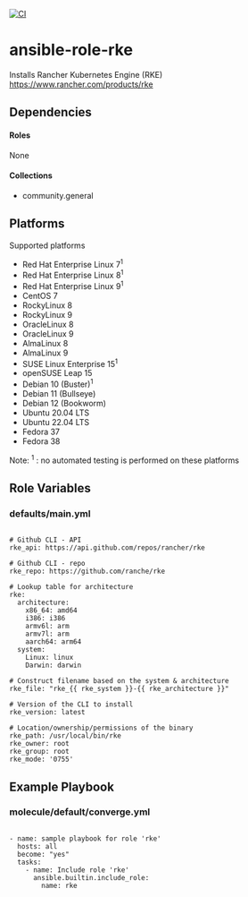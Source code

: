 [![CI](https://github.com/de-it-krachten/ansible-role-rke/workflows/CI/badge.svg?event=push)](https://github.com/de-it-krachten/ansible-role-rke/actions?query=workflow%3ACI)


# ansible-role-rke

Installs Rancher Kubernetes Engine (RKE)<br>
https://www.rancher.com/products/rke<br>



## Dependencies

#### Roles
None

#### Collections
- community.general

## Platforms

Supported platforms

- Red Hat Enterprise Linux 7<sup>1</sup>
- Red Hat Enterprise Linux 8<sup>1</sup>
- Red Hat Enterprise Linux 9<sup>1</sup>
- CentOS 7
- RockyLinux 8
- RockyLinux 9
- OracleLinux 8
- OracleLinux 9
- AlmaLinux 8
- AlmaLinux 9
- SUSE Linux Enterprise 15<sup>1</sup>
- openSUSE Leap 15
- Debian 10 (Buster)<sup>1</sup>
- Debian 11 (Bullseye)
- Debian 12 (Bookworm)
- Ubuntu 20.04 LTS
- Ubuntu 22.04 LTS
- Fedora 37
- Fedora 38

Note:
<sup>1</sup> : no automated testing is performed on these platforms

## Role Variables
### defaults/main.yml
<pre><code>
# Github CLI - API
rke_api: https://api.github.com/repos/rancher/rke

# Github CLI - repo
rke_repo: https://github.com/ranche/rke

# Lookup table for architecture
rke:
  architecture:
    x86_64: amd64
    i386: i386
    armv6l: arm
    armv7l: arm
    aarch64: arm64
  system:
    Linux: linux
    Darwin: darwin

# Construct filename based on the system & architecture
rke_file: "rke_{{ rke_system }}-{{ rke_architecture }}"

# Version of the CLI to install
rke_version: latest

# Location/ownership/permissions of the binary
rke_path: /usr/local/bin/rke
rke_owner: root
rke_group: root
rke_mode: '0755'
</pre></code>




## Example Playbook
### molecule/default/converge.yml
<pre><code>
- name: sample playbook for role 'rke'
  hosts: all
  become: "yes"
  tasks:
    - name: Include role 'rke'
      ansible.builtin.include_role:
        name: rke
</pre></code>
